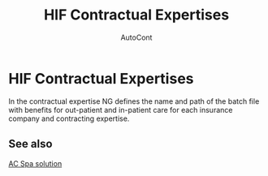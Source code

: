 ﻿---
    title: "HIF Contractual Expertises"
    author: AutoCont
    ms.date: 04/30/2018
    ms.topic: article
    ms.prod: dynamics-nav-2017
    ms.contentlocale: en
    ms.lasthandoff: 04/30/2018
---

# HIF Contractual Expertises

In the contractual expertise NG defines the name and path of the batch file with benefits for out-patient and in-patient care for each insurance company and contracting expertise.


## <a name="see-also"></a>See also
[AC Spa solution](ac-spa-solution.md)